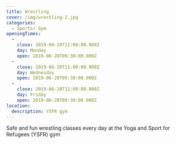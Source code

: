 ```yaml
---
title: Wrestling
cover: /img/wrestling-2.jpg
categories:
  - Sports/ Gym
openingTimes:
  - 
    close: 2019-06-20T11:00:00.000Z
    day: Monday
    open: 2019-06-20T09:30:00.000Z
  - 
    close: 2019-06-20T11:00:00.000Z
    day: Wednesday
    open: 2019-06-20T09:30:00.000Z
  - 
    close: 2019-06-20T11:00:00.000Z
    day: Friday
    open: 2019-06-20T09:30:00.000Z
location:
  description: YSFR gym
---
```


Safe and fun wrestling classes every day at the Yoga and Sport for Refugees (YSFR) gym